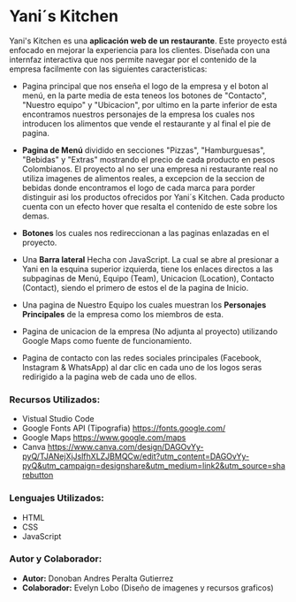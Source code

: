 # Yani´s Kitchen

Yani's Kitchen es una **aplicación web de un restaurante**. Este proyecto está enfocado en mejorar la experiencia para los clientes.
Diseñada con una internfaz interactiva que nos permite navegar por el contenido de la empresa facilmente con las siguientes caracteristicas:

- Pagina principal que nos enseña el logo de la empresa y el boton al menú, en la parte media de esta teneos los botones de "Contacto", "Nuestro equipo" y "Ubicacion", por ultimo en la parte inferior de esta encontramos nuestros personajes de la empresa los cuales nos introducen los alimentos que vende el restaurante y al final el pie de pagina.

- **Pagina de Menú** dividido en secciones "Pizzas", "Hamburguesas", "Bebidas" y "Extras" mostrando el precio de cada producto en pesos Colombianos. El proyecto al no ser una empresa ni restaurante real no utiliza imagenes de alimentos reales, a excepcion de la seccion de bebidas donde encontramos el logo de cada marca para porder distinguir asi los productos ofrecidos por Yani´s Kitchen. Cada producto cuenta con un efecto hover que resalta el contenido de este sobre los demas. 

- **Botones** los cuales nos redireccionan a las paginas enlazadas en el proyecto.

- Una **Barra lateral** Hecha con JavaScript. La cual se abre al presionar a Yani en la esquina superior izquierda, tiene los enlaces directos a las subpaginas de Menú, Equipo (Team), Unicacion (Location), Contacto (Contact), siendo el primero de estos el de la pagina de Inicio.

- Una pagina de Nuestro Equipo los cuales muestran los **Personajes Principales** de la empresa como los miembros de esta.

- Pagina de unicacion de la empresa (No adjunta al proyecto) utilizando Google Maps como fuente de funcionamiento.

- Pagina de contacto con las redes sociales principales (Facebook, Instagram & WhatsApp) al dar clic en cada uno de los logos seras redirigido a la pagina web de cada uno de ellos.


### Recursos Utilizados:
- Vistual Studio Code
- Google Fonts API (Tipografia)
  https://fonts.google.com/
- Google Maps https://www.google.com/maps
- Canva https://www.canva.com/design/DAGOvYy-pyQ/TJANejXjJslfhXLZJBMQCw/edit?utm_content=DAGOvYy-pyQ&utm_campaign=designshare&utm_medium=link2&utm_source=sharebutton

### Lenguajes Utilizados: 
- HTML
- CSS
- JavaScript

### Autor y Colaborador:
- **Autor:** Donoban Andres Peralta Gutierrez 
- **Colaborador:** Evelyn Lobo (Diseño de imagenes y recursos graficos)


